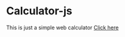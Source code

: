 # Calculator-js
This is just a simple web calculator [Click here](https://samir984.github.io/Calculator-js/)
